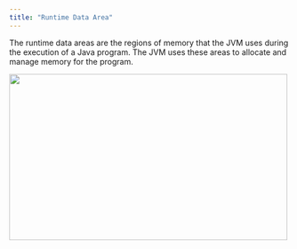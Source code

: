 ```yaml
---
title: "Runtime Data Area"
---
```


The runtime data areas are the regions of memory that the JVM uses during the execution of a Java program. The JVM uses these areas to allocate and manage memory for the program.

<img src="../assets/rad.png" width="500vw" height="300vw"></img>

